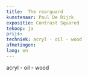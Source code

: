 ```yaml
---
title:  The rearguard
kunstenaar: Paul De Rijck
expositie: Contrast Squared
tekoop: ja
prijs: 
techniek: acryl - oil - wood
afmetingen:
lang: en
---
```


acryl - oil - wood